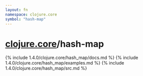 ```yaml
---
layout: fn
namespace: clojure.core
symbol: "hash-map"
---
```


# [clojure.core](../)/hash-map

{% include 1.4.0/clojure.core/hash_map/docs.md %}
{% include 1.4.0/clojure.core/hash_map/examples.md %}
{% include 1.4.0/clojure.core/hash_map/src.md %}

